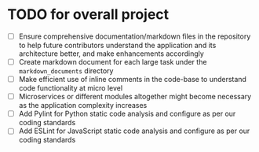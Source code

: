 # TODO for overall project
- [ ] Ensure comprehensive documentation/markdown files in the repository to help future contributors understand the application and its architecture better, and make enhancements accordingly
- [ ] Create markdown document for each large task under the `markdown_documents` directory
- [ ] Make efficient use of inline comments in the code-base to understand code functionality at micro level
- [ ] Microservices or different modules altogether might become necessary as the application complexity increases 
- [ ] Add Pylint for Python static code analysis and configure as per our coding standards
- [ ] Add ESLint for JavaScript static code analysis and configure as per our coding standards